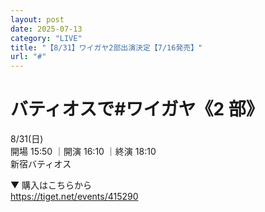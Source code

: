 ```yaml
---
layout: post
date: 2025-07-13
category: "LIVE"
title: "【8/31】ワイガヤ2部出演決定【7/16発売】"
url: "#"
---
```


# バティオスで#ワイガヤ《2 部》 <br>

<i class="fa-regular fa-calendar-alt"></i> 8/31(日)<br>
<i class="fa-regular fa-clock"></i> 開場 15:50 ｜開演 16:10 ｜終演 18:10<br>
<i class="fa-solid fa-location-dot"></i> 新宿バティオス

▼ 購入はこちらから<br>
<https://tiget.net/events/415290>
